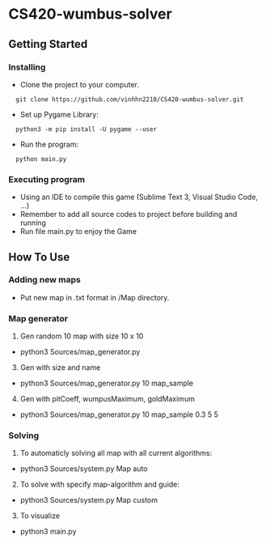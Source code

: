 # CS420-wumbus-solver
## Getting Started
### Installing
* Clone the project to your computer. 
```
  git clone https://github.com/vinhhn2210/CS420-wumbus-solver.git
```
* Set up Pygame Library:
```
  python3 -m pip install -U pygame --user
```
* Run the program:
```
  python main.py
```

### Executing program
* Using an IDE to compile this game (Sublime Text 3, Visual Studio Code, ...)
* Remember to add all source codes to project before building and running
* Run file main.py to enjoy the Game

## How To Use
### Adding new maps
* Put new map in .txt format in /Map directory.

### Map generator
1. Gen random 10 map with size 10 x 10
* python3 Sources/map_generator.py
3. Gen with size and name
* python3 Sources/map_generator.py 10 map_sample
4. Gen with pitCoeff, wumpusMaximum, goldMaximum
* python3 Sources/map_generator.py 10 map_sample 0.3 5 5

### Solving
1. To automaticly solving all map with all current algorithms:
* python3 Sources/system.py Map auto
2. To solve with specify map-algorithm and guide:
* python3 Sources/system.py Map custom
3. To visualize
* python3 main.py
